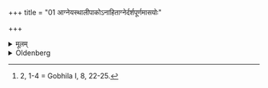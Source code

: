 +++
title = "01 आग्नेयस्थालीपाकोऽनाहिताग्नेर्दर्शपूर्णमासयोः"

+++

<details><summary>मूलम्</summary>

आग्नेयस्थालीपाकोऽनाहिताग्नेर्दर्शपूर्णमासयोः १
</details>

<details><summary>Oldenberg</summary>

1 [^fn_1010]. By one who has not set up the sacred fires, a mess of cooked food, sacred to Agni, is offered at the festivals of the full and new moon;

[^fn_1010]: 2, 1-4 = Gobhila I, 8, 22-25.
</details>
